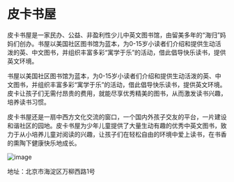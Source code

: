 # 皮卡书屋

皮卡书屋是一家民办、公益、非盈利性少儿中英文图书馆，由留美多年的“海归”妈妈们创办。书屋以美国社区图书馆为蓝本，为0-15岁小读者们介绍和提供生动活泼的英、中文图书，并组织丰富多彩“寓学于乐”的活动，借此倡导快乐读书，提供英文环境。

书屋以美国社区图书馆为蓝本，为0-15岁小读者们介绍和提供生动活泼的英、中文图书，并组织丰富多彩“寓学于乐”的活动，借此倡导快乐读书，提供英文环境。皮卡让孩子们无需付昂贵的费用，就能尽享优秀精美的图书，从而激发读书兴趣，培养读书习惯。

皮卡书屋还是一扇中西方文化交流的窗口，一个国内外孩子交友的平台，一片建设和谐社区的园地。皮卡书屋为少年儿童提供了大量生动有趣的优秀中英文图书，致力于从小培养儿童对阅读的兴趣，让孩子们在轻松自由的环境中爱上读书，在书香的熏陶下健康快乐地成长。

![image](https://github.com/peekalibrary/peekalibrary.github.io/assets/1249369/d8656ff9-414d-4d57-964b-6461384ea1c1)

地址：北京市海淀区万柳西路1号
